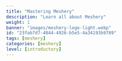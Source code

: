 ```yaml
---
title: "Mastering Meshery"
description: "Learn all about Meshery"
weight: 1
banner: "images/meshery-logo-light.webp"
id: "23fab7d7-4844-4926-b5e5-4a34193b9789"
tags: [meshery]
categories: [meshery]
level: [introductory]
---
```


<!--
  This file is only used to render the courses list within a learning path.
  Check the Learn-Layer5 folder under src/sections/, src/templates for more understanding of how the data is used
-->
